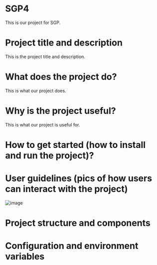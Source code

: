 # SGP4
This is our project for SGP.

# Project title and description
This is the project title and description.

# What does the project do?
This is what our project does.

# Why is the project useful?
This is what our project is useful for.

# How to get started (how to install and run the project)?


# User guidelines (pics of how users can interact with the project)
![image](https://github.com/YashuRanparia/SGP4/assets/134764858/6893aa79-6e09-495a-8ce5-9b980cb3b63b)


# Project structure and components


# Configuration and environment variables
